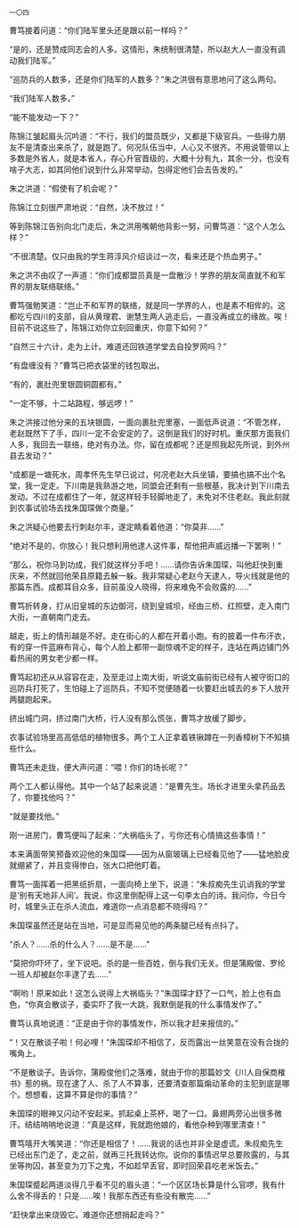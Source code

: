     一〇四 

   曹笃接着问道：“你们陆军里头还是跟以前一样吗？”

   “是的，还是赞成同志会的人多。这情形，朱统制很清楚，所以赵大人一直没有调动我们陆军。”

   “巡防兵的人数多，还是你们陆军的人数多？”朱之洪很有意思地问了这么两句。

   “我们陆军人数多。”

   “能不能发动一下？”

   陈锦江皱起眉头沉吟道：“不行，我们的盟员既少，又都是下级官兵。一些得力朋友不是清查出来杀了，就是跑了。何况队伍当中，人心又不很齐。不用说管带以上多数是外省人，就是本省人，存心升官晋级的，大概十分有九，其余一分，也没有啥子大志，如其同他们说到什么非常举动，包得定他们会去告发的。”

   朱之洪道：“假使有了机会呢？”

   陈锦江立刻很严肃地说：“自然，决不放过！”

   等到陈锦江告别向北门走后，朱之洪用嘴朝他背影一努，问曹笃道：“这个人怎么样？”

   “不很清楚。仅只由我的学生蒋淳风介绍谈过一次，看来还是个热血男子。”

   朱之洪不由叹了一声道：“你们成都盟员真是一盘散沙！学界的朋友简直就不和军界的朋友联络联络。”

   曹笃强勉笑道：“岂止不和军界的联络，就是同一学界的人，也是素不相侔的。这都吃亏四川的支部，自从黄理君、谢慧生两人逃走后，一直没再成立的缘故。唉！目前不说这些了，陈锦江劝你立刻回重庆，你意下如何？”

   “自然三十六计，走为上计。难道还回铁道学堂去自投罗网吗？”

   “有盘缠没有？”曹笃已把衣袋里的钱包取出。

   “有的，裹肚兜里银圆铜圆都有。”

   “一定不够，十二站路程，够远啰！”

   朱之洪接过他分来的五块银圆，一面向裹肚兜里塞，一面低声说道：“不管怎样，老赵既然下了手，四川一定不会安定的了。这倒是我们的好时机。重庆那方面我们人多，我回去一联络，绝对有办法。你，留在成都呢？还是照我起先所说，到外州县去发动？”

   “成都是一塘死水，周孝怀先生早已说过，何况老赵大兵坐镇，要搞也搞不出个名堂，我一定走。下川南是我熟游之地，同盟会还剩有一些根基，我决计到下川南去发动。不过在成都住了一年，就这样轻手轻脚地走了，未免对不住老赵。我此刻就到农事试验场去找朱国琛做个商量。”

   朱之洪疑心他要去行刺赵尔丰，遂定睛看着他道：“你莫非……”

   “绝对不是的，你放心！我只想利用他逮人这件事，帮他把声威远播一下罢咧！”

   “那么，祝你马到功成，我们就这样分手吧！……请你告诉朱国琛，叫他赶快到重庆来，不然就回他荣县原籍去躲一躲。我非常疑心老赵今天逮人，导火线就是他的那篇东西。成都耳目众多，目前虽没人晓得，将来难免不会败露的……”

   曹笃折转身，打从旧皇城的东边御河，绕到皇城坝，经由三桥、红照壁，走入南门大街，一直朝南门走去。

   越走，街上的情形越是不好。走在街心的人都在开着小跑。有的披着一件布汗衣，有的穿一件蓝麻布背心，每个人脸上都带一副惊魂不定的样子，连站在两边铺门外看热闹的男女老少都一样。

   曹笃起初还从从容容在走，及至走过上南大街，听说文庙前街已经有人被守街口的巡防兵打死了，生怕碰上了巡防兵，不知不觉便随着一伙要赶出城去的乡下人放开两腿跑起来。

   挤出城门洞，挤过南门大桥，行人没有那么慌张，曹笃才放缓了脚步。

   农事试验场里高高低低的植物很多。两个工人正拿着铁锹蹲在一列香樟树下不知搞些什么。

   曹笃还未走拢，便大声问道：“喂！你们的场长呢？”

   两个工人都认得他。其中一个站了起来说道：“是曹先生。场长才进里头拿药品去了，你要找他吗？”

   “就是要找他。”

   刚一进房门，曹笃便叫了起来：“大祸临头了，亏你还有心情搞这些事情！”

   本来满面带笑预备欢迎他的朱国琛——因为从窗玻璃上已经看见他了——猛地脸皮就绷紧了，并且变得惨白，张大口把他盯着。

   曹笃一面挥着一把黑纸折扇，一面向椅上坐下，说道：“朱叔痴先生讥诮我的学堂是‘别有天地非人间’。我说，你这里倒配得上这一句李太白的诗。我问你，今日今时，城里头正在杀人流血，难道你一点消息都不晓得吗？”

   朱国琛虽然还是站在当地，可是显而易见他的两条腿已经有点抖了。

   “杀人？……杀的什么人？……是不是……”

   “莫把你吓坏了，坐下说吧。杀的是一些百姓，倒与我们无关。但是蒲殿俊、罗纶一班人却被赵尔丰逮了去……”

   “啊哟！原来如此！这怎么说得上大祸临头？”朱国琛才舒了一口气，脸上也有血色，“你真会散谈子，委实吓了我一大跳，我默倒是我的什么事情发作了。”

   曹笃认真地说道：“正是由于你的事情发作，所以我才赶来报信的。”

   “！又在散谈子啦！何必哩！”朱国琛却不相信了，反而露出一丝笑意在没有合拢的嘴角上。

   “不是散谈子。告诉你，蒲殿俊他们之落难，就由于你的那篇妙文《川人自保商榷书》惹的祸。现在逮了人、杀了人不算事，还要清查那篇煽动革命的主犯到底是哪个。想想看，这算不算是你的事情？”

   朱国琛的眼神又闪动不安起来。抓起桌上茶杯，喝了一口。鼻翅两旁沁出很多微汗。结结呐呐地说道：“真是这样，我就跑他娘的，看他杂种到哪里清查！”

   曹笃嘻开大嘴笑道：“你还是相信了！……我说的话也并非全是虚谎。朱叔痴先生已经出东门走了，走之前，就再三托我转达你。说你的事情迟早总要败露的，与其坐等拘囚，甚至变为刀下之鬼，不如趁早丢官，即时回荣县吃老米饭去。”

   朱国琛蹙起两道淡得几乎看不见的眉头道：“一个区区场长算是什么官啰，我有什么舍不得丢的！只是……唉！我那东西还有些没有散完……”

   “赶快拿出来烧毁它。难道你还想捎起走吗？”

